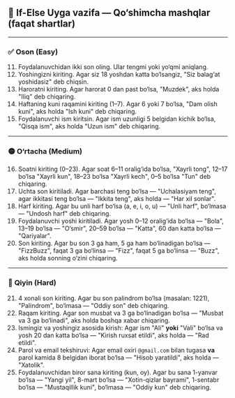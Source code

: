 ## 🏡 **If-Else Uyga vazifa — Qo‘shimcha mashqlar (faqat shartlar)**

---

### ✅ **Oson (Easy)**

11. Foydalanuvchidan ikki son oling. Ular tengmi yoki yo‘qmi aniqlang.  
12. Yoshingizni kiriting. Agar siz 18 yoshdan katta bo‘lsangiz, "Siz balag‘at yoshidasiz" deb chiqsin.  
13. Haroratni kiriting. Agar harorat 0 dan past bo‘lsa, "Muzdek", aks holda "Iliq" deb chiqaring.  
14. Haftaning kuni raqamini kiriting (1–7). Agar 6 yoki 7 bo‘lsa, "Dam olish kuni", aks holda "Ish kuni" deb chiqaring.  
15. Foydalanuvchi ism kiritsin. Agar ism uzunligi 5 belgidan kichik bo‘lsa, "Qisqa ism", aks holda "Uzun ism" deb chiqaring.

---

### 🟡 **O‘rtacha (Medium)**

16. Soatni kiriting (0–23). Agar soat 6–11 oralig‘ida bo‘lsa, "Xayrli tong", 12–17 bo‘lsa "Xayrli kun", 18–23 bo‘lsa "Xayrli kech", 0–5 bo‘lsa "Tun" deb chiqaring.  
17. Uchta son kiritiladi. Agar barchasi teng bo‘lsa — "Uchalasiyam teng", agar ikkitasi teng bo‘lsa — "Ikkita teng", aks holda — "Har xil sonlar".  
18. Harf kiriting. Agar bu unli harf bo‘lsa (a, e, i, o, u) — "Unli harf", bo‘lmasa — "Undosh harf" deb chiqaring.  
19. Foydalanuvchi yoshi kiritiladi. Agar yosh 0–12 oralig‘ida bo‘lsa — "Bola", 13–19 bo‘lsa — "O‘smir", 20–59 bo‘lsa — "Katta", 60 dan katta bo‘lsa — "Qariyalar".  
20. Son kiriting. Agar bu son 3 ga ham, 5 ga ham bo‘linadigan bo‘lsa — "FizzBuzz", faqat 3 ga bo‘linsa — "Fizz", faqat 5 ga bo‘linsa — "Buzz", aks holda sonning o‘zini chiqaring.

---

### 🔴 **Qiyin (Hard)**

21. 4 xonali son kiriting. Agar bu son palindrom bo‘lsa (masalan: 1221), "Palindrom", bo‘lmasa — "Oddiy son" deb chiqaring.  
22. Raqam kiriting. Agar son musbat va 3 ga bo‘linadigan bo‘lsa — "Musbat va 3 ga bo‘linadi", aks holda boshqa xabar chiqaring.  
23. Ismingiz va yoshingiz asosida kirish: Agar ism "Ali" **yoki** "Vali" bo‘lsa va yosh 20 dan katta bo‘lsa — "Kirish ruxsat etildi", aks holda — "Rad etildi".  
24. Parol va email tekshiruvi: Agar email oxiri `@gmail.com` bilan tugasa **va** parol kamida 8 belgidan iborat bo‘lsa — "Hisob yaratildi", aks holda — "Xatolik".  
25. Foydalanuvchidan biror sana kiriting (kun, oy). Agar bu sana 1-yanvar bo‘lsa — "Yangi yil", 8-mart bo‘lsa — "Xotin-qizlar bayrami", 1-sentabr bo‘lsa — "Mustaqillik kuni", bo‘lmasa — "Oddiy kun" deb chiqaring.
